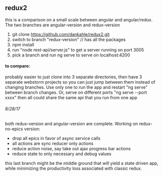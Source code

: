 ## redux2

this is a comparison on a small scale between angular and angular/redux. The two branches are angular-version and redux-version

1. git clone https://github.com/dankahle/redux2.git
2. switch to branch "redux-version" // has all the packages
3. npm install
4. run "node rest-api/server.js" to get a server running on port 3005
5. pick a branch and run ng serve to serve on localhost:4200

#### to compare:  
probably easier to just clone into 3 separate directories, then have 3 separate webstorm projects so you can just jump between them instead of changing branches. Use only one to run the app and restart "ng serve" between branch changes. Or, serve on different ports "ng serve --port xxxx" then all could share the same api that you run from one app

  
###### 8/28/17
both redux-version and angular-version are complete. 
Working on redux-no-epics version:
* drop all epics in favor of async service calls
* all actions are sync reducer only actions
* reduce action noise, say take out ajax progress bar actions
* reduce state to only necessary and debug values

this last branch might be the middle ground that will yield a state driven app, while minimizing the productivity loss associated with classic redux.

